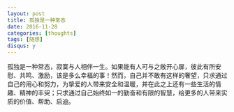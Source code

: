 ```yaml
---
layout: post
title: 孤独是一种常态
date: 2016-11-28
categories: [thoughts]
tags: [随想]
disqus: y
---
```


孤独是一种常态，寂寞与人相伴一生。如果能有人可与之敞开心扉，彼此有所安慰、共鸣、激励，该是多么幸福的事！然而，自己并不敢有这样的奢望，只求通过自己的用心和努力，为挚爱的人带来安全和温暖，并在此之上还有一些生活的情趣、精神的丰臾；只求通过自己始终如一的勤奋和有限的智慧，给更多的人带来实质的价值、帮助、启迪。
